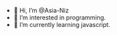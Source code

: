 - 👋 Hi, I’m @Asia-Niz
- 👀 I’m interested in programming.
- 🌱 I’m currently learning javascript.

<!---
Asia-Niz/Asia-Niz is a ✨ special ✨ repository because its `README.md` (this file) appears on your GitHub profile.
You can click the Preview link to take a look at your changes.
--->

